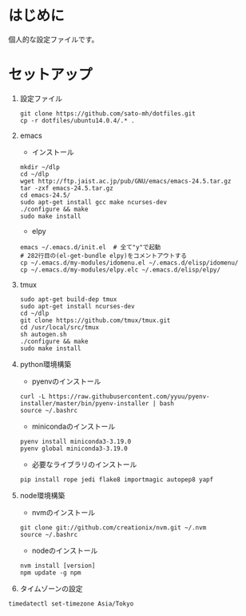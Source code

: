 # はじめに
個人的な設定ファイルです。

# セットアップ
1. 設定ファイル

   ```shell
   git clone https://github.com/sato-mh/dotfiles.git
   cp -r dotfiles/ubuntu14.0.4/.* .
   ```

1. emacs
   - インストール
   
    ```shell
    mkdir ~/dlp
    cd ~/dlp
    wget http://ftp.jaist.ac.jp/pub/GNU/emacs/emacs-24.5.tar.gz
    tar -zxf emacs-24.5.tar.gz
    cd emacs-24.5/
    sudo apt-get install gcc make ncurses-dev
    ./configure && make
    sudo make install
    ```

    - elpy

    ```shell
    emacs ~/.emacs.d/init.el  # 全て"y"で起動
    # 282行目の(el-get-bundle elpy)をコメントアウトする
    cp ~/.emacs.d/my-modules/idomenu.el ~/.emacs.d/elisp/idomenu/
    cp ~/.emacs.d/my-modules/elpy.elc ~/.emacs.d/elisp/elpy/
    ```

1. tmux

   ```shell
   sudo apt-get build-dep tmux
   sudo apt-get install ncurses-dev
   cd ~/dlp
   git clone https://github.com/tmux/tmux.git
   cd /usr/local/src/tmux
   sh autogen.sh
   ./configure && make
   sudo make install
   ```

1. python環境構築
   - pyenvのインストール

   ```shell
   curl -L https://raw.githubusercontent.com/yyuu/pyenv-installer/master/bin/pyenv-installer | bash
   source ~/.bashrc
   ```

   - minicondaのインストール

   ```shell
   pyenv install miniconda3-3.19.0
   pyenv global miniconda3-3.19.0
   ```

   - 必要なライブラリのインストール

   ```shell
   pip install rope jedi flake8 importmagic autopep8 yapf
   ```

1. node環境構築
   - nvmのインストール

   ```shell
   git clone git://github.com/creationix/nvm.git ~/.nvm
   source ~/.bashrc
   ```

   - nodeのインストール

   ```shell
   nvm install [version]
   npm update -g npm
   ```

1. タイムゾーンの設定

```shell
timedatectl set-timezone Asia/Tokyo
```